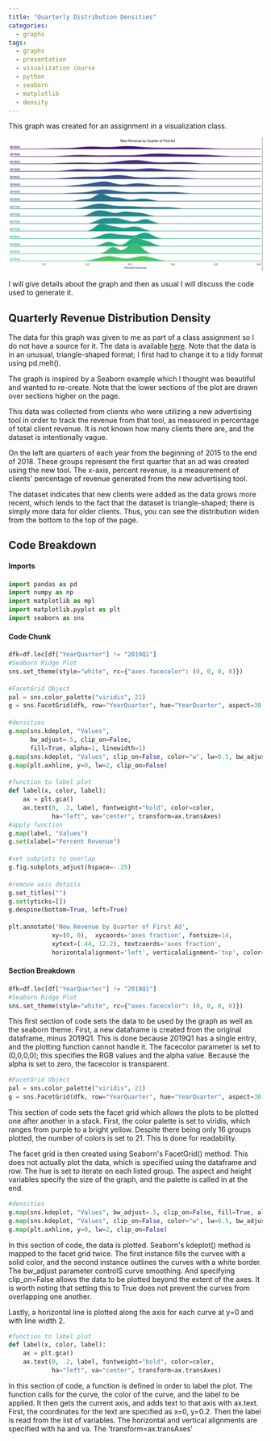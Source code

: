 ```yaml
---
title: "Quarterly Distribution Densities"
categories:
  - graphs
tags:
  - graphs
  - presentation
  - visualization course
  - python
  - seaborn
  - matplotlib
  - density
---
```


This graph was created for an assignment in a visualization class.

<img src="/assets/images/2-30-20-graphs/densities.png"/>

I will give details about the graph and then as usual I will discuss the code used to generate it.


## Quarterly Revenue Distribution Density

The data for this graph was given to me as part of a class assignment so I do not have a source for it. The data is available <a id="raw-url" href="/assets/images/2-30-20-graphs/case_study_3_-_new_ad_revenue.xlsx">here</a>. Note that the data is in an unusual, triangle-shaped format; I first had to change it to a tidy format using pd.melt().

The graph is inspired by a Seaborn example which I thought was beautiful and wanted to re-create. Note that the lower sections of the plot are drawn over sections higher on the page.

This data was collected from clients who were utilizing a new advertising tool in order to track the revenue from that tool, as measured in percentage of total client revenue. It is not known how many clients there are, and the dataset is intentionally vague. 

On the left are quarters of each year from the beginning of 2015 to the end of 2018. These groups represent the first quarter that an ad was created using the new tool. The x-axis, percent revenue, is a measurement of clients' percentage of revenue generated from the new advertising tool.

The dataset indicates that new clients were added as the data grows more recent, which lends to the fact that the dataset is triangle-shaped; there is simply more data for older clients. Thus, you can see the distribution widen from the bottom to the top of the page.

## Code Breakdown

#### Imports
```python
import pandas as pd
import numpy as np
import matplotlib as mpl
import matplotlib.pyplot as plt
import seaborn as sns
```

#### Code Chunk

```python
dfk=df.loc[df["YearQuarter"] != "2019Q1"]
#Seaborn Ridge Plot
sns.set_theme(style="white", rc={"axes.facecolor": (0, 0, 0, 0)})

#FacetGrid Object
pal = sns.color_palette("viridis", 21)
g = sns.FacetGrid(dfk, row="YearQuarter", hue="YearQuarter", aspect=30, height=.5, palette=pal)

#densities
g.map(sns.kdeplot, "Values",
      bw_adjust=.5, clip_on=False,
      fill=True, alpha=1, linewidth=1)
g.map(sns.kdeplot, "Values", clip_on=False, color="w", lw=0.5, bw_adjust=.5)
g.map(plt.axhline, y=0, lw=2, clip_on=False)

#function to label plot
def label(x, color, label):
    ax = plt.gca()
    ax.text(0, .2, label, fontweight="bold", color=color,
            ha="left", va="center", transform=ax.transAxes)
#apply function
g.map(label, "Values")
g.set(xlabel="Percent Revenue")

#set subplots to overlap
g.fig.subplots_adjust(hspace=-.25)

#remove axis details
g.set_titles("")
g.set(yticks=[])
g.despine(bottom=True, left=True)

plt.annotate('New Revenue by Quarter of First Ad',
            xy=(0, 0),  xycoords='axes fraction', fontsize=14,
            xytext=(.44, 12.2), textcoords='axes fraction',
            horizontalalignment='left', verticalalignment='top', color='black')
```

#### Section Breakdown

```python
dfk=df.loc[df["YearQuarter"] != "2019Q1"]
#Seaborn Ridge Plot
sns.set_theme(style="white", rc={"axes.facecolor": (0, 0, 0, 0)})
```

This first section of code sets the data to be used by the graph as well as the seaborn theme. First, a new dataframe is created from the original dataframe, minus 2019Q1. This is done because 2019Q1 has a single entry, and the plotting function cannot handle it. The facecolor parameter is set to (0,0,0,0); this specifies the RGB values and the alpha value. Because the alpha is set to zero, the facecolor is transparent.

```python
#FacetGrid Object
pal = sns.color_palette("viridis", 21)
g = sns.FacetGrid(dfk, row="YearQuarter", hue="YearQuarter", aspect=30, height=.5, palette=pal)
```

This section of code sets the facet grid which allows the plots to be plotted one after another in a stack. First, the color palette is set to viridis, which ranges from purple to a bright yellow. Despite there being only 16 groups plotted, the number of colors is set to 21. This is done for readability.

The facet grid is then created using Seaborn's FacetGrid() method. This does not actually plot the data, which is specified using the dataframe and row. The hue is set to iterate on each listed group. The aspect and height variables specify the size of the graph, and the palette is called in at the end.

```python
#densities
g.map(sns.kdeplot, "Values", bw_adjust=.5, clip_on=False, fill=True, alpha=1, linewidth=1)
g.map(sns.kdeplot, "Values", clip_on=False, color="w", lw=0.5, bw_adjust=.5)
g.map(plt.axhline, y=0, lw=2, clip_on=False)
```

In this section of code, the data is plotted. Seaborn's kdeplot() method is mapped to the facet grid twice. The first instance fills the curves with a solid color, and the second instance outlines the curves with a white border. The bw_adjust parameter controlS curve smoothing. And specifying clip_on=False allows the data to be plotted beyond the extent of the axes. It is worth noting that setting this to True does not prevent the curves from overlapping one another.

Lastly, a horizontal line is plotted along the axis for each curve at y=0 and with line width 2.

```python
#function to label plot
def label(x, color, label):
    ax = plt.gca()
    ax.text(0, .2, label, fontweight="bold", color=color,
            ha="left", va="center", transform=ax.transAxes)
```

In this section of code, a function is defined in order to label the plot. The function calls for the curve, the color of the curve, and the label to be applied. It then gets the current axis, and adds text to that axis with ax.text. First, the coordinates for the text are specified as x=0, y=0.2. Then the label is read from the list of variables. The horizontal and vertical alignments are specified with ha and va. The 'transform=ax.transAxes'
